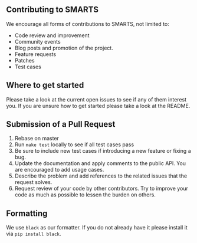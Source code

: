 ## Contributing to SMARTS

We encourage all forms of contributions to SMARTS, not limited to:

* Code review and improvement
* Community events
* Blog posts and promotion of the project.
* Feature requests
* Patches
* Test cases

## Where to get started

Please take a look at the current open issues to see if any of them interest you. If you are unsure how to get started please take a look at the README.

## Submission of a Pull Request

1. Rebase on master
2. Run `make test` locally to see if all test cases pass
3. Be sure to include new test cases if introducing a new feature or fixing a bug.
4. Update the documentation and apply comments to the public API. You are encouraged to add usage cases.
5. Describe the problem and add references to the related issues that the request solves.
6. Request review of your code by other contributors. Try to improve your code as much as possible to lessen the burden on others.

## Formatting

We use `black` as our formatter. If you do not already have it please install it via `pip install black`.